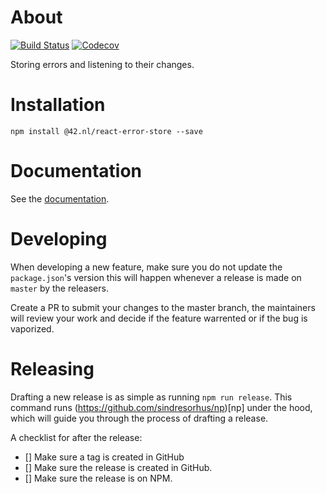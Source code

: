 # About

[![Build Status](https://travis-ci.org/42BV/react-error-store.svg?branch=master)](https://travis-ci.org/42BV/react-error-store)
[![Codecov](https://codecov.io/gh/42BV/react-error-store/branch/master/graph/badge.svg)](https://codecov.io/gh/42BV/react-error-store)

Storing errors and listening to their changes.

# Installation

`npm install @42.nl/react-error-store --save`

# Documentation

See the [documentation](https://42bv.github.io/react-error-store/).

# Developing

When developing a new feature, make sure you do not update the `package.json`'s
version this will happen whenever a release is made on `master` by
the releasers.

Create a PR to submit your changes to the master branch, the maintainers
will review your work and decide if the feature warrented or if the
bug is vaporized.

# Releasing

Drafting a new release is as simple as running `npm run release`. This command runs (https://github.com/sindresorhus/np)[np] under the hood, which will guide you through the process of drafting a release.

A checklist for after the release:

- [] Make sure a tag is created in GitHub
- [] Make sure the release is created in GitHub.
- [] Make sure the release is on NPM.